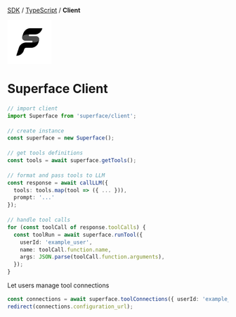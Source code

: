 [SDK](../../../) / [TypeScript](../../) / **Client**

<div style="display: flex; align-items: center;">
  <img src="https://github.com/superfaceai/sdk/raw/main/docs/logos/superface.png" alt="Superface" width="100" height="100" />
</div>

# Superface Client

```ts
// import client
import Superface from 'superface/client';

// create instance 
const superface = new Superface();

// get tools definitions
const tools = await superface.getTools();

// format and pass tools to LLM 
const response = await callLLM({
  tools: tools.map(tool => ({ ... })),
  prompt: '...'
});

// handle tool calls
for (const toolCall of response.toolCalls) {
  const toolRun = await superface.runTool({
    userId: 'example_user',
    name: toolCall.function.name,
    args: JSON.parse(toolCall.function.arguments),
  });
}
```

Let users manage tool connections
```ts
const connections = await superface.toolConnections({ userId: 'example_user' });
redirect(connections.configuration_url);
```